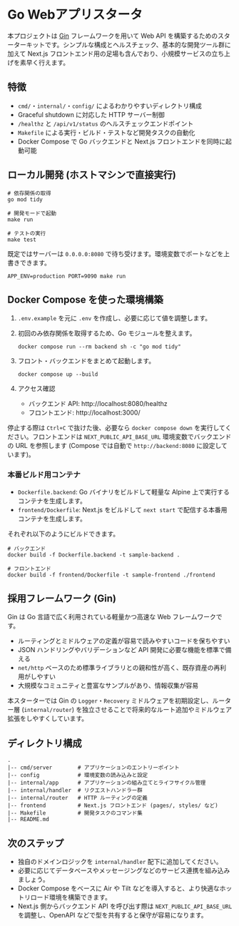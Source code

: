 ﻿# Go Webアプリスタータ

本プロジェクトは [Gin](https://github.com/gin-gonic/gin) フレームワークを用いて Web API を構築するためのスターターキットです。シンプルな構成とヘルスチェック、基本的な開発ツール群に加えて Next.js フロントエンド用の足場も含んでおり、小規模サービスの立ち上げを素早く行えます。

## 特徴

- `cmd/`・`internal/`・`config/` によるわかりやすいディレクトリ構成
- Graceful shutdown に対応した HTTP サーバー制御
- `/healthz` と `/api/v1/status` のヘルスチェックエンドポイント
- `Makefile` による実行・ビルド・テストなど開発タスクの自動化
- Docker Compose で Go バックエンドと Next.js フロントエンドを同時に起動可能

## ローカル開発 (ホストマシンで直接実行)

```shell
# 依存関係の取得
go mod tidy

# 開発モードで起動
make run

# テストの実行
make test
```

既定ではサーバーは `0.0.0.0:8080` で待ち受けます。環境変数でポートなどを上書きできます。

```shell
APP_ENV=production PORT=9090 make run
```

## Docker Compose を使った環境構築

1. `.env.example` を元に `.env` を作成し、必要に応じて値を調整します。
2. 初回のみ依存関係を取得するため、Go モジュールを整えます。

   ```shell
   docker compose run --rm backend sh -c "go mod tidy"
   ```

3. フロント・バックエンドをまとめて起動します。

   ```shell
   docker compose up --build
   ```

4. アクセス確認
   - バックエンド API: http://localhost:8080/healthz
   - フロントエンド: http://localhost:3000/

停止する際は `Ctrl+C` で抜けた後、必要なら `docker compose down` を実行してください。フロントエンドは `NEXT_PUBLIC_API_BASE_URL` 環境変数でバックエンドの URL を参照します (Compose では自動で `http://backend:8080` に設定しています)。

### 本番ビルド用コンテナ

- `Dockerfile.backend`: Go バイナリをビルドして軽量な Alpine 上で実行するコンテナを生成します。
- `frontend/Dockerfile`: Next.js をビルドして `next start` で配信する本番用コンテナを生成します。

それぞれ以下のようにビルドできます。

```shell
# バックエンド
docker build -f Dockerfile.backend -t sample-backend .

# フロントエンド
docker build -f frontend/Dockerfile -t sample-frontend ./frontend
```

## 採用フレームワーク (Gin)

Gin は Go 言語で広く利用されている軽量かつ高速な Web フレームワークです。

- ルーティングとミドルウェアの定義が容易で読みやすいコードを保ちやすい
- JSON ハンドリングやバリデーションなど API 開発に必要な機能を標準で備える
- `net/http` ベースのため標準ライブラリとの親和性が高く、既存資産の再利用がしやすい
- 大規模なコミュニティと豊富なサンプルがあり、情報収集が容易

本スターターでは Gin の `Logger`・`Recovery` ミドルウェアを初期設定し、ルーター層 (`internal/router`) を独立させることで将来的なルート追加やミドルウェア拡張をしやすくしています。

## ディレクトリ構成

```
.
|-- cmd/server        # アプリケーションのエントリーポイント
|-- config            # 環境変数の読み込みと設定
|-- internal/app      # アプリケーションの組み立てとライフサイクル管理
|-- internal/handler  # リクエストハンドラー群
|-- internal/router   # HTTP ルーティングの定義
|-- frontend          # Next.js フロントエンド (pages/, styles/ など)
|-- Makefile          # 開発タスクのコマンド集
|-- README.md
```

## 次のステップ

- 独自のドメインロジックを `internal/handler` 配下に追加してください。
- 必要に応じてデータベースやメッセージングなどのサービス連携を組み込みましょう。
- Docker Compose をベースに Air や Tilt などを導入すると、より快適なホットリロード環境を構築できます。
- Next.js 側からバックエンド API を呼び出す際は `NEXT_PUBLIC_API_BASE_URL` を調整し、OpenAPI などで型を共有すると保守が容易になります。

